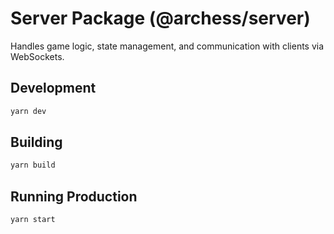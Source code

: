 # Server Package (@archess/server)

Handles game logic, state management, and communication with clients via WebSockets.

## Development

```bash
yarn dev
```

## Building

```bash
yarn build
```

## Running Production

```bash
yarn start
``` 